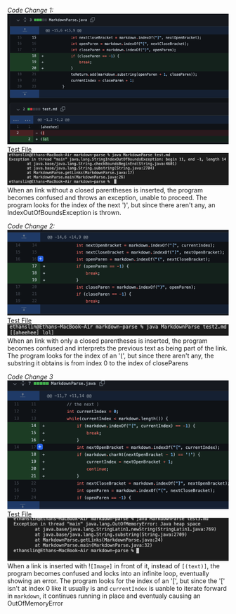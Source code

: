 *Code Change 1:*
![Image](sc12.png)
[Test File](https://github.com/EthanSLin/markdown-parse/blob/main/test.md)
![Image](sc17.png)
When an link without a closed parentheses is inserted, the program becomes confused and throws an exception, unable to proceed. The program looks for the index of the next ')', but since there aren't any, an IndexOutOfBoundsException is thrown.

*Code Change 2:*
![Image](sc14.png)
[Test File](https://github.com/EthanSLin/markdown-parse/blob/main/test2.md
)
![Image](sc13.png)
When an link with only a closed parentheses is inserted, the program becomes confused and interprets the previous text as being part of the link. The program looks for the index of an '(', but since there aren't any, the substring it obtains is from index 0 to the index of closeParens

*Code Change 3*
![Image](sc16.png)
[Test File](https://github.com/EthanSLin/markdown-parse/blob/main/test3.md)
![Image](sc15.png)
When a link is inserted with !`[Image]` in front of it, instead of `[(text)]`, the program becomes confused and locks into an infinite loop, eventually showing an error. The program looks for the index of an '[', but since the '[' isn't at index 0 like it usually is and  `currentIndex` is uanble to iterate forward in `markdown`, it continues running in place and eventualy causing an OutOfMemoryError